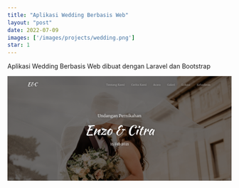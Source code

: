 ```yaml
---
title: "Aplikasi Wedding Berbasis Web"
layout: "post"
date: 2022-07-09
images: ['/images/projects/wedding.png']
star: 1
---
```


Aplikasi Wedding Berbasis Web dibuat dengan Laravel dan Bootstrap

![Preview](/images/projects/wedding.png)